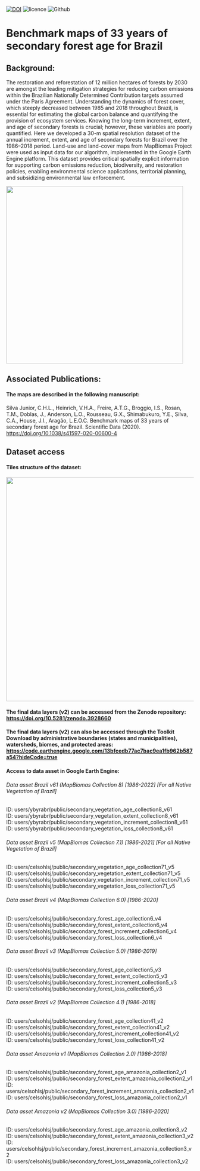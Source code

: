 [![DOI](https://zenodo.org/badge/doi/10.5281/zenodo.3928660.svg)](http://dx.doi.org/10.5281/zenodo.3928660)
![licence](https://img.shields.io/badge/Licence-GPL--3-blue.svg)
![Github](https://img.shields.io/badge/Github-6.0.0-green.svg)

# Benchmark maps of 33 years of secondary forest age for Brazil

## Background:
The restoration and reforestation of 12 million hectares of forests by 2030 are amongst the leading mitigation strategies for reducing carbon emissions within the Brazilian Nationally Determined Contribution targets assumed under the Paris Agreement. Understanding the dynamics of forest cover, which steeply decreased between 1985 and 2018 throughout Brazil, is essential for estimating the global carbon balance and quantifying the provision of ecosystem services. Knowing the long-term increment, extent, and age of secondary forests is crucial; however, these variables are poorly quantified. Here we developed a 30-m spatial resolution dataset of the annual increment, extent, and age of secondary forests for Brazil over the 1986–2018 period. Land-use and land-cover maps from MapBiomas Project were used as input data for our algorithm, implemented in the Google Earth Engine platform. This dataset provides critical spatially explicit information for supporting carbon emissions reduction, biodiversity, and restoration policies, enabling environmental science applications, territorial planning, and subsidizing environmental law enforcement.

<img src="https://drive.google.com/uc?export=view&id=14V3whfA9IqoZIvs4SbOjiYszlNK8GVvZ" width="475">

## Associated Publications:
#### The maps are described in the following manuscript:
Silva Junior, C.H.L., Heinrich, V.H.A., Freire, A.T.G., Broggio, I.S., Rosan, T.M., Doblas, J., Anderson, L.O., Rousseau, G.X., Shimabukuro, Y.E., Silva, C.A., House, J.I., Aragão, L.E.O.C. Benchmark maps of 33 years of secondary forest age for Brazil. Scientific Data (2020). https://doi.org/10.1038/s41597-020-00600-4

## Dataset access
#### Tiles structure of the dataset:
<img src="https://drive.google.com/uc?export=view&id=1l_M7XnboV8dcwBfOxnianpdt9sV6Mcpv" width="600">

#### The final data layers (v2) can be accessed from the Zenodo repository: https://doi.org/10.5281/zenodo.3928660

#### The final data layers (v2) can also be accessed through the Toolkit Download by administrative boundaries (states and municipalities), watersheds, biomes, and protected areas: https://code.earthengine.google.com/13bfcedb77ac7bac9ea1fb962b587a54?hideCode=true

#### Access to data asset in Google Earth Engine:
###### Data asset Brazil v61 (MapBiomas Collection 8) [1986-2022] [For all Native Vegetation of Brazil]
ID: users/ybyrabr/public/secondary_vegetation_age_collection8_v61<br />
ID: users/ybyrabr/public/secondary_vegetation_extent_collection8_v61<br />
ID: users/ybyrabr/public/secondary_vegetation_increment_collection8_v61<br />
ID: users/ybyrabr/public/secondary_vegetation_loss_collection8_v61
###### Data asset Brazil v5 (MapBiomas Collection 7.1) [1986-2021] [For all Native Vegetation of Brazil]
ID: users/celsohlsj/public/secondary_vegetation_age_collection71_v5<br />
ID: users/celsohlsj/public/secondary_vegetation_extent_collection71_v5<br />
ID: users/celsohlsj/public/secondary_vegetation_increment_collection71_v5<br />
ID: users/celsohlsj/public/secondary_vegetation_loss_collection71_v5
###### Data asset Brazil v4 (MapBiomas Collection 6.0) [1986-2020]
ID: users/celsohlsj/public/secondary_forest_age_collection6_v4<br />
ID: users/celsohlsj/public/secondary_forest_extent_collection6_v4<br />
ID: users/celsohlsj/public/secondary_forest_increment_collection6_v4<br />
ID: users/celsohlsj/public/secondary_forest_loss_collection6_v4
###### Data asset Brazil v3 (MapBiomas Collection 5.0) [1986-2019]
ID: users/celsohlsj/public/secondary_forest_age_collection5_v3<br />
ID: users/celsohlsj/public/secondary_forest_extent_collection5_v3<br />
ID: users/celsohlsj/public/secondary_forest_increment_collection5_v3<br />
ID: users/celsohlsj/public/secondary_forest_loss_collection5_v3
###### Data asset Brazil v2 (MapBiomas Collection 4.1) [1986-2018]
ID: users/celsohlsj/public/secondary_forest_age_collection41_v2<br />
ID: users/celsohlsj/public/secondary_forest_extent_collection41_v2<br />
ID: users/celsohlsj/public/secondary_forest_increment_collection41_v2<br />
ID: users/celsohlsj/public/secondary_forest_loss_collection41_v2
###### Data asset Amazonia v1 (MapBiomas Collection 2.0) [1986-2018]
ID: users/celsohlsj/public/secondary_forest_age_amazonia_collection2_v1<br />
ID: users/celsohlsj/public/secondary_forest_extent_amazonia_collection2_v1<br />
ID: users/celsohlsj/public/secondary_forest_increment_amazonia_collection2_v1<br />
ID: users/celsohlsj/public/secondary_forest_loss_amazonia_collection2_v1


###### Data asset Amazonia v2 (MapBiomas Collection 3.0) [1986-2020]
ID: users/celsohlsj/public/secondary_forest_age_amazonia_collection3_v2<br />
ID: users/celsohlsj/public/secondary_forest_extent_amazonia_collection3_v2<br />
ID: users/celsohlsj/public/secondary_forest_increment_amazonia_collection3_v2<br />
ID: users/celsohlsj/public/secondary_forest_loss_amazonia_collection3_v2

